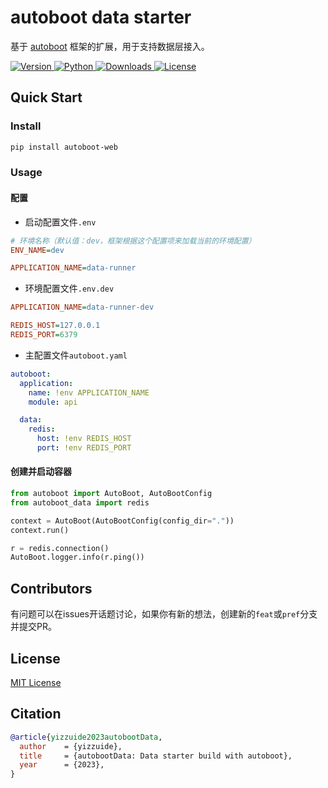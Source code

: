 # autoboot data starter
基于 [autoboot](https://github.com/yizzuide/autoboot) 框架的扩展，用于支持数据层接入。
<p>
  <a href="https://pypi.org/project/autoboot-data">
      <img src="https://img.shields.io/pypi/v/autoboot-data?color=%2334D058&label=pypi%20package" alt="Version">
  </a>
  <a href="https://pypi.org/project/autoboot-data">
        <img src="https://img.shields.io/pypi/pyversions/autoboot-data.svg?color=%2334D058" alt="Python">
    </a>
    <a href="https://pepy.tech/project/autoboot-data">
        <img src="https://static.pepy.tech/personalized-badge/autoboot-data?period=total&units=international_system&left_color=grey&right_color=brightgreen&left_text=Downloads" alt="Downloads">
    </a>
    <a href="https://github.com/yizzuide/autoboot-data/blob/main/LICENSE">
        <img src="https://img.shields.io/github/license/yizzuide/autoboot-data" alt="License">
    </a>
</p>

## Quick Start

### Install
```sh
pip install autoboot-web
```

### Usage

#### 配置

* 启动配置文件`.env`
```ini
# 环境名称（默认值：dev，框架根据这个配置项来加载当前的环境配置）
ENV_NAME=dev

APPLICATION_NAME=data-runner
```

* 环境配置文件`.env.dev`
```ini
APPLICATION_NAME=data-runner-dev

REDIS_HOST=127.0.0.1
REDIS_PORT=6379
```

* 主配置文件`autoboot.yaml`
```yaml
autoboot:
  application:
    name: !env APPLICATION_NAME
    module: api

  data:
    redis:
      host: !env REDIS_HOST
      port: !env REDIS_PORT
```

#### 创建并启动容器
```py
from autoboot import AutoBoot, AutoBootConfig
from autoboot_data import redis

context = AutoBoot(AutoBootConfig(config_dir="."))
context.run()

r = redis.connection()
AutoBoot.logger.info(r.ping())
```

## Contributors
有问题可以在issues开话题讨论，如果你有新的想法，创建新的`feat`或`pref`分支并提交PR。

## License
[MIT License](https://github.com/yizzuide/autoboot/blob/main/LICENSE.txt)

## Citation
```bibtex
@article{yizzuide2023autobootData,
  author    = {yizzuide},
  title     = {autobootData: Data starter build with autoboot},
  year      = {2023},
}
```
